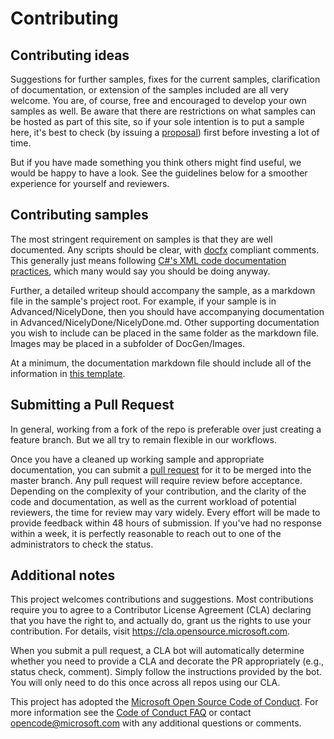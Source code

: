 # Contributing

## Contributing ideas

Suggestions for further samples, fixes for the current samples, clarification of documentation, or extension of the samples included are all very welcome. You are, of course, free and encouraged to develop your own samples as well. Be aware that there are restrictions on what samples can be hosted as part of this site, so if your sole intention is to put a sample here, it's best to check (by issuing a [proposal](https://github.com/microsoft/MixedReality-WorldLockingTools-Samples/issues)) first before investing a lot of time.

But if you have made something you think others might find useful, we would be happy to have a look. See the guidelines below for a smoother experience for yourself and reviewers.

## Contributing samples

The most stringent requirement on samples is that they are well documented. Any scripts should be clear, with [docfx](https://dotnet.github.io/docfx/index.html) compliant comments. This generally just means following [C#'s XML code documentation practices](https://docs.microsoft.com/en-us/dotnet/csharp/codedoc), which many would say you should be doing anyway. 

Further, a detailed writeup should accompany the sample, as a markdown file in the sample's project root. For example, if your sample is in Advanced/NicelyDone, then you should have accompanying documentation in Advanced/NicelyDone/NicelyDone.md. Other supporting documentation you wish to include can be placed in the same folder as the markdown file. Images may be placed in a subfolder of DocGen/Images.

At a minimum, the documentation markdown file should include all of the information in [this template](DocGen/Documentation/SampleDocTemplate.md).

## Submitting a Pull Request

In general, working from a fork of the repo is preferable over just creating a feature branch. But we all try to remain flexible in our workflows.

Once you have a cleaned up working sample and appropriate documentation, you can submit a [pull request](https://github.com/microsoft/MixedReality-WorldLockingTools-Samples/pulls) for it to be merged into the master branch. Any pull request will require review before acceptance. Depending on the complexity of your contribution, and the clarity of the code and documentation, as well as the current workload of potential reviewers, the time for review may vary widely. Every effort will be made to provide feedback within 48 hours of submission. If you've had no response within a week, it is perfectly reasonable to reach out to one of the administrators to check the status.

## Additional notes

This project welcomes contributions and suggestions.  Most contributions require you to agree to a
Contributor License Agreement (CLA) declaring that you have the right to, and actually do, grant us
the rights to use your contribution. For details, visit https://cla.opensource.microsoft.com.

When you submit a pull request, a CLA bot will automatically determine whether you need to provide
a CLA and decorate the PR appropriately (e.g., status check, comment). Simply follow the instructions
provided by the bot. You will only need to do this once across all repos using our CLA.

This project has adopted the [Microsoft Open Source Code of Conduct](https://opensource.microsoft.com/codeofconduct/).
For more information see the [Code of Conduct FAQ](https://opensource.microsoft.com/codeofconduct/faq/) or
contact [opencode@microsoft.com](mailto:opencode@microsoft.com) with any additional questions or comments.
